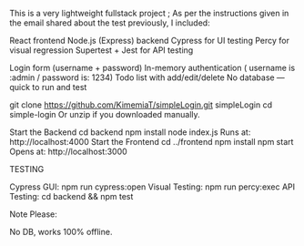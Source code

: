 This is a very lightweight fullstack project ; As per the instructions given in the email shared about the test previously, I included:

React frontend Node.js (Express) backend Cypress for UI testing Percy for visual regression Supertest + Jest for API testing

Login form (username + password) In-memory authentication ( username is :admin / password is: 1234) Todo list with add/edit/delete No database — quick to run and test

git clone <https://github.com/KimemiaT/simpleLogin.git> simpleLogin
cd simple-login
Or unzip if you downloaded manually.

Start the Backend
cd backend
npm install
node index.js
Runs at: http://localhost:4000
Start the Frontend
cd ../frontend
npm install
npm start
Opens at: http://localhost:3000

TESTING

Cypress GUI: npm run cypress:open Visual Testing: npm run percy:exec API Testing: cd backend && npm test

Note Please:

No DB, works 100% offline.
